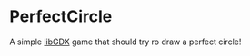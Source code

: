 # PerfectCircle

A simple [libGDX](https://libgdx.com/) game that should try ro draw a perfect circle!
